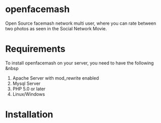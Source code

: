 openfacemash
============

Open Source facemash network multi user, where you can rate between two photos as seen in the Social Network Movie.

Requirements
============
To install openfacemash on your server, you need to have the following &nbsp
1. Apache Server with mod_rewrite enabled
2. Mysql Server
3. PHP 5.0 or later
4. Linux/Windows

Installation
============